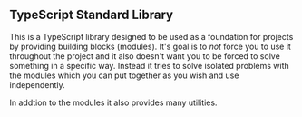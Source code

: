 ## TypeScript Standard Library

This is a TypeScript library designed to be used as a foundation for projects by providing building blocks (modules). It's goal is to *not* force you to use it throughout the project and it also doesn't want you to be forced to solve something in a specific way. Instead it tries to solve isolated problems with the modules which you can put together as you wish and use independently.

In addtion to the modules it also provides many utilities.
